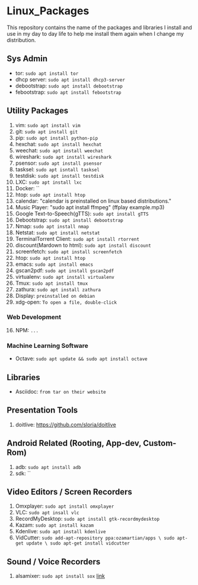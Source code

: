 Linux_Packages
==============
This repository contains the name of the packages and libraries I install and use in my day to day life to help me install them again when I change my distribution.

## Sys Admin
* tor: `sudo apt install tor`
* dhcp server: `sudo apt install dhcp3-server`
* debootstrap: `sudo apt install debootstrap`
* febootstrap: `sudo apt install febootstrap`

## Utility Packages
1. vim: `sudo apt install vim`
2. git: `sudo apt install git`
3. pip: `sudo apt install python-pip`
4. hexchat: `sudo apt install hexchat`
5. weechat: `sudo apt install weechat`
6. wireshark: `sudo apt install wireshark`
7. psensor: `sudo apt install psensor`
8. tasksel: `sudo apt isntall tasksel`
9. testdisk: `sudo apt install testdisk`
10. LXC: `sudo apt install lxc`
11. Docker: ``
12. htop: `sudo apt install htop`
13. calendar: "calendar is preinstalled on linux based distributions."
14. Music Player: "sudo apt install ffmpeg" (ffplay example.mp3)
15. Google Text-to-Speech(gTTS): `sudo apt install gTTS`
16. Debootstrap: `sudo apt install debootstrap`
17. Nmap: `sudo apt install nmap`
18. Netstat: `sudo apt install netstat`
19. TerminalTorrent Client: `sudo apt install rtorrent`
20. discount(Mardown to html): `sudo apt install discount`
21. screenfetch: `sudo apt install screenfetch`
22. htop: `sudo apt install htop`
23. emacs: `sudo apt install emacs`
24. gscan2pdf: `sudo apt install gscan2pdf`
25. virtualenv: `sudo apt install virtualenv`
26. Tmux: `sudo apt install tmux`
27. zathura: `sudo apt install zathura`
28. Display: `preinstalled on debian`
29. xdg-open: `To open a file, double-click`

### Web Development
16. NPM: `...`

### Machine Learning Software
* Octave: `sudo apt update && sudo apt install octave`

## Libraries
* Asciidoc: `from tar on their website`

## Presentation Tools
1. doitlive: https://github.com/sloria/doitlive

## Android Related (Rooting, App-dev, Custom-Rom)
1. adb: `sudo apt install adb`
2. sdk: ``

## Video Editors / Screen Recorders
1. Omxplayer: `sudo apt install omxplayer`
2. VLC: `sudo apt insall vlc`
3. RecordMyDesktop: `sudo apt install gtk-recordmydesktop`
4. Kazam: `sudo apt install kazam`
5. Kdenlive: `sudo apt install kdenlive`
6. VidCutter: `sudo add-apt-repository ppa:ozamartian/apps \
								sudo apt-get update \
								sudo apt-get install vidcutter`

## Sound / Voice Recorders
1. alsamixer: `sudo apt install sox` [link](http://www.upubuntu.com/2013/05/how-to-record-your-voice-from.html)
